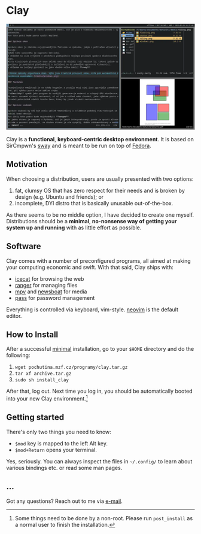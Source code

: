 # Clay

![Screenshot](screenshot.webp)

Clay is a **functional**, **keyboard-centric desktop environment**. It is based
on SirCmpwn's [sway](https://swaywm.org/) and is meant to be run on top of
[Fedora](https://getfedora.org).


## Motivation

When choosing a distribution, users are usually presented with two options:	

1. fat, clumsy OS that has zero respect for their needs and is broken by design
   (e.g. Ubuntu and friends); or
2. incomplete, DYI distro that is basically unusable out-of-the-box.

As there seems to be no middle option, I have decided to create one myself.
Distributions should be a **minimal**, **no-nonsense way of getting your system
up and running** with as little effort as possible.


## Software

Clay comes with a number of preconfigured programs, all aimed at making your
computing economic and swift. With that said, Clay ships with:

- [icecat](https://en.wikipedia.org/wiki/GNU_IceCat) for browsing the
  web
- [ranger](https://wiki.archlinux.org/title/Ranger) for managing files
- [mpv](https://wiki.archlinux.org/title/Mpv) and
  [newsboat](https://wiki.archlinux.org/title/Newsboat) for media
- [pass](https://wiki.archlinux.org/title/Pass) for password management

Everything is controlled via keyboard, vim-style.
[neovim](https://wiki.archlinux.org/title/Neovim) is the default editor.


## How to Install

After a successful
[minimal](https://able.bio/KY64/minimal-installation-fedora-linux--73410e6d)
installation, go to your `$HOME` directory and do the following:

1. `wget pochutina.mzf.cz/programy/clay.tar.gz`
2. `tar xf archive.tar.gz`
3. `sudo sh install_clay`

After that, log out. Next time you log in, you should be automatically booted
into your new Clay environment.[^1]

[^1]: Some things need to be done by a non-root. Please run `post_install` as a
normal user to finish the installation.


## Getting started

There's only two things you need to know:

- `$mod` key is mapped to the left Alt key.
- `$mod+Return` opens your terminal.

Yes, seriously. You can always inspect the files in `~/.config/` to learn about
various bindings etc. or read some man pages.


## ...

Got any questions? Reach out to me via
[e-mail](mailto:mzf@tuta.io).
